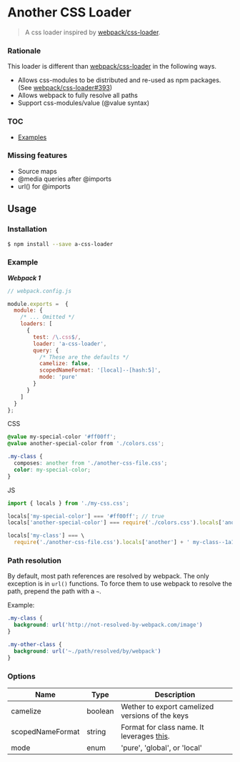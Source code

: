 # Another CSS Loader

> A css loader inspired by [webpack/css-loader](https://github.com/webpack/css-loader).

### Rationale
This loader is different than [webpack/css-loader](https://github.com/webpack/css-loader) in the following ways.

- Allows css-modules to be distributed and re-used as npm packages. (See [webpack/css-loader#393](https://github.com/webpack/css-loader/pull/393))
- Allows webpack to fully resolve all paths
- Support css-modules/value (@value syntax)

### TOC

- [Examples](./examples/)

### Missing features

- Source maps
- @media queries after @imports
- url() for @imports

## Usage

### Installation

```bash
$ npm install --save a-css-loader
```

### Example

***Webpack 1***

```javascript
// webpack.config.js

module.exports =  {
  module: {
    /* ... Omitted */
    loaders: [
      {
        test: /\.css$/,
        loader: 'a-css-loader',
        query: {
          /* These are the defaults */
          camelize: false,
          scopedNameFormat: '[local]--[hash:5]',
          mode: 'pure'
        }
      }
    ]
  }
};
```

CSS

```css
@value my-special-color '#ff00ff';
@value another-special-color from './colors.css';

.my-class {
  composes: another from './another-css-file.css';
  color: my-special-color;
}
```

JS

```javascript
import { locals } from './my-css.css';

locals['my-special-color'] === '#ff00ff'; // true
locals['another-special-color'] === require('./colors.css').locals['another-special-color']; // true

locals['my-class'] === \
  require('./another-css-file.css').locals['another'] + ' my-class--1a1b2'; // true
```

### Path resolution

By default, most path references are resolved by webpack. The only exception is in `url()`
functions. To force them to use webpack to resolve the path, prepend the path with a `~`.

Example:
```css
.my-class {
  background: url('http://not-resolved-by-webpack.com/image')
}

.my-other-class {
  background: url('~./path/resolved/by/webpack')
}
```

### Options

| Name | Type | Description |
|------|-------------|-------|
| camelize | boolean | Wether to export camelized versions of the keys |
| scopedNameFormat | string | Format for class name. It leverages [this](https://github.com/webpack/loader-utils#interpolatename). |
| mode | enum | 'pure', 'global', or 'local' |
